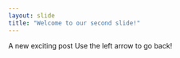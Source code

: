 ```yaml
---
layout: slide
title: "Welcome to our second slide!"
---
```

A new exciting post
Use the left arrow to go back!
